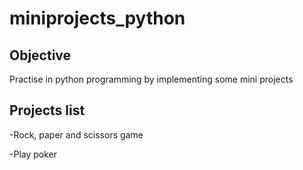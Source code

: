 # miniprojects_python

## Objective
Practise in python programming by implementing some mini projects

## Projects list
-Rock, paper and scissors game

-Play poker
